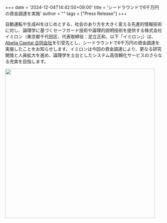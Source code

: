 +++
date = '2024-12-04T14:42:50+09:00'
title = 'シードラウンドで6千万円の資金調達を実施'
author = ""
tags = ["Press Release"]
+++

自動運転や生成AIをはじめとする、社会のあり方を大きく変える先進的情報技術に対し、論理学に基づくセーフガード技術や論理的説明技術を提供する株式会社イミロン（東京都千代田区、代表取締役：足立正和、以下「イミロン」）は、[Abelia Capital 合同会社](https://www.abeliacap.com/)を引受先とし、シードラウンドで6千万円の資金調達を実施したことをお知らせします。イミロンは今回の資金調達により、更なる研究開発と人員拡大を進め、論理学を土台としたシステム高信頼化サービスのさらなる充実を目指します。

<img src = "/images/prtimes_01_main.jpg" width="480px"/>
